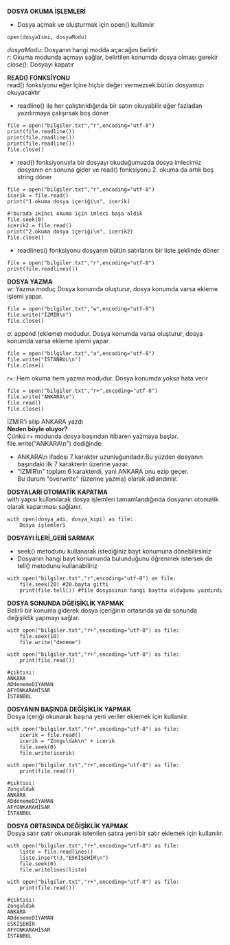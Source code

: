 **DOSYA OKUMA İŞLEMLERİ**<br>
* Dosya açmak ve oluşturmak için open() kullanılır
```
open(dosyaIsmi, dosyaModu)
```
*dosyaModu*: Dosyanın hangi modda açacağını belirtir<br>
*r*: Okuma modunda açmayı sağlar, belirtilen konumda dosya olması gerekir<br>
*close()*: Dosyayı kapatır<br>

**READ() FONKSİYONU**<br>
read() fonksiyonu eğer içine hiçbir değer vermezsek bütün dosyamızı okuyacaktır<br>
* readline() ile her çalıştırıldığında bir satırı okuyabilir eğer fazladan yazdırmaya çalışırsak boş döner
```
file = open("bilgiler.txt","r",encoding="utf-8")
print(file.readline())
print(file.readline())
print(file.readline())
file.close()
```
* read() fonksiyonuyla bir dosyayı okuduğumuzda dosya imlecimiz dosyanın en sonuna gider ve read() fonksiyonu 2. okuma da artık boş string döner
```
file = open("bilgiler.txt","r",encoding="utf-8")
icerik = file.read()
print("1.okuma dosya içeriği\n", icerik)

#!burada ikinci okuma için imleci başa aldık
file.seek(0) 
icerik2 = file.read()
print("2.okuma dosya içeriği\n", icerik2)
file.close()
```
* readlines() fonksiyonu dosyanın bütün satırlarını bir liste şeklinde döner
```
file = open("bilgiler.txt","r",encoding="utf-8")
print(file.readlines())
```
**DOSYA YAZMA**<br>
*w*: Yazma moduç Dosya konumda oluşturur, dosya konumda varsa ekleme işlemi yapar.<br>
```
file = open("bilgiler.txt","w",encoding="utf-8")
file.write("İZMİR\n")
file.close()
```
*a*: append (ekleme) modudur. Dosya konumda varsa oluşturur, dosya konumda varsa ekleme işlemi yapar<br>
```
file = open("bilgiler.txt","a",encoding="utf-8")
file.write("İSTANBUL\n")
file.close()
```
*r+*: Hem okuma hem yazma modudur. Dosya konumda yoksa hata verir<br>
```
file = open("bilgiler.txt","r+",encoding="utf-8")
file.write("ANKARA\n")
file.read()
file.close()
```
İZMİR'i silip ANKARA yazdı<br>
**Neden böyle oluyor?**<br>
Çünkü r+ modunda dosya başından itibaren yazmaya başlar.<br> 
file.write("ANKARA\n") dediğinde:<br>
* ANKARA\n ifadesi 7 karakter uzunluğundadır.Bu yüzden dosyanın başındaki ilk 7 karakterin üzerine yazar.
* "İZMİR\n" toplam 6 karakterdi, yani ANKARA onu ezip geçer.<br>
Bu durum "overwrite" (üzerine yazma) olarak adlandırılır.<br>

**DOSYALARI OTOMATİK KAPATMA**<br>
with yapısı kullanılarak dosya işlemleri tamamlandığında dosyanın otomatik olarak kapanması sağlanır.<br>
```
with open(dosya_adi, dosya_kipi) as file:
    Dosya işlemleri
```

**DOSYAYI İLERİ_GERİ SARMAK**<br>
* seek() metodunu kullanarak istediğiniz bayt konumuna dönebilirsiniz
* Dosyanın hangi bayt konumunda bulunduğunu öğrenmek istersek de tell() metodunu kullanabiliriz
```
with open("bilgiler.txt","r",encoding="utf-8") as file:
    file.seek(20) #20.bayta gitti
    print(file.tell()) #file dosyasının hangi baytta olduğunu yazdırdı
```

**DOSYA SONUNDA DĞEİŞİKLİK YAPMAK**<br>
Belirli bir konuma giderek dosya içeriğinin ortasında ya da sonunda değişiklik yapmayı sağlar.<br>
```
with open("bilgiler.txt","r+",encoding="utf-8") as file:
    file.seek(10)
    file.write("deneme")

with open("bilgiler.txt","r+",encoding="utf-8") as file:
    print(file.read())

#çıktısı:
ANKARA
ADdenemeDIYAMAN
AFYONKARAHİSAR
İSTANBUL
```

**DOSYANIN BAŞINDA DEĞİŞİKLİK YAPMAK**<br>
Dosya içeriği okunarak başına yeni veriler eklemek için kullanılır.<br>
```
with open("bilgiler.txt","r+",encoding="utf-8") as file:
    icerik = file.read()
    icerik = "Zonguldak\n" + icerik
    file.seek(0)
    file.write(icerik)

with open("bilgiler.txt","r+",encoding="utf-8") as file:
    print(file.read())

#çıktısı:
Zonguldak
ANKARA
ADdenemeDIYAMAN
AFYONKARAHİSAR
İSTANBUL
```

**DOSYA ORTASINDA DEĞİŞİKLİK YAPMAK**<br>
Dosya satır satır okunarak istenilen satıra yeni bir satır eklemek için kullanılır.<br>
```
with open("bilgiler.txt","r+",encoding="utf-8") as file:
    liste = file.readlines()
    liste.insert(3,"ESKİŞEHİR\n")
    file.seek(0)
    file.writelines(liste)

with open("bilgiler.txt","r+",encoding="utf-8") as file:
    print(file.read())

#çıktısı:
Zonguldak
ANKARA
ADdenemeDIYAMAN
ESKİŞEHİR
AFYONKARAHİSAR
İSTANBUL
```
